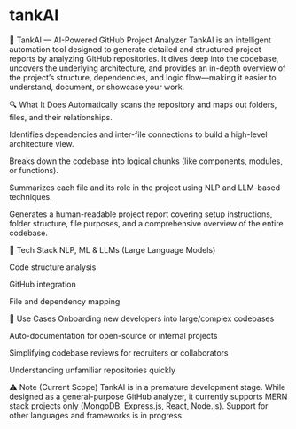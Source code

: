 # tankAI
🚀 TankAI — AI-Powered GitHub Project Analyzer
TankAI is an intelligent automation tool designed to generate detailed and structured project reports by analyzing GitHub repositories. It dives deep into the codebase, uncovers the underlying architecture, and provides an in-depth overview of the project’s structure, dependencies, and logic flow—making it easier to understand, document, or showcase your work.

🔍 What It Does
Automatically scans the repository and maps out folders, files, and their relationships.

Identifies dependencies and inter-file connections to build a high-level architecture view.

Breaks down the codebase into logical chunks (like components, modules, or functions).

Summarizes each file and its role in the project using NLP and LLM-based techniques.

Generates a human-readable project report covering setup instructions, folder structure, file purposes, and a comprehensive overview of the entire codebase.

🧠 Tech Stack
NLP, ML & LLMs (Large Language Models)

Code structure analysis

GitHub integration

File and dependency mapping

📌 Use Cases
Onboarding new developers into large/complex codebases

Auto-documentation for open-source or internal projects

Simplifying codebase reviews for recruiters or collaborators

Understanding unfamiliar repositories quickly

⚠️ Note (Current Scope)
TankAI is in a premature development stage. While designed as a general-purpose GitHub analyzer, it currently supports MERN stack projects only (MongoDB, Express.js, React, Node.js). Support for other languages and frameworks is in progress.
